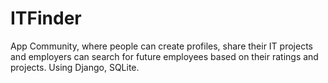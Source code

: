 # ITFinder

App Community, where people can create profiles, share their IT projects and employers can search for future employees based on their ratings and projects.
Using Django, SQLite.

